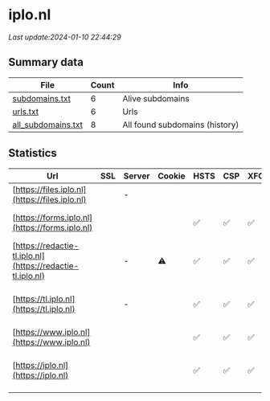 # iplo.nl
*Last update:2024-01-10 22:44:29*
## Summary data
| File       | Count | Info |
|------------|-------|------|
|[subdomains.txt](/data/iplo/subdomains.txt)|6|Alive subdomains|
|[urls.txt](/data/iplo/urls.txt)|6|Urls|
|[all_subdomains.txt](/data/iplo/all_subdomains.txt)|8|All found subdomains (history)|
## Statistics
| Url | SSL | Server | Cookie | HSTS | CSP | XFO | XXP | RP | Tech |
|------------|-------|------|------|------|------|------|------|------|------|
|[https://files.iplo.nl](https://files.iplo.nl)| |-| | | | | |:white_check_mark: ||
|[https://forms.iplo.nl](https://forms.iplo.nl)| | | |:white_check_mark: |:white_check_mark: |:white_check_mark: |:white_check_mark: |HSTS Microsoft ASP.N...|
|[https://redactie-tl.iplo.nl](https://redactie-tl.iplo.nl)| |-|:warning: |:white_check_mark: |:white_check_mark: |:white_check_mark: |:white_check_mark: |HSTS Microsoft ASP.N...|
|[https://tl.iplo.nl](https://tl.iplo.nl)| |-| |:white_check_mark: |:white_check_mark: |:white_check_mark: |:white_check_mark: |Google Tag Manager H...|
|[https://www.iplo.nl](https://www.iplo.nl)| | | |:white_check_mark: |:white_check_mark: |:white_check_mark: |:white_check_mark: |HSTS|
|[https://iplo.nl](https://iplo.nl)| | | |:white_check_mark: |:white_check_mark: |:white_check_mark: |:white_check_mark: |Google Tag Manager H...|
